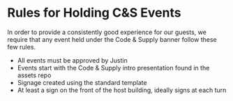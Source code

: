 # Rules for Holding C&S Events

In order to provide a consistently good experience for our guests, we require
that any event held under the Code & Supply banner follow these few rules.

- All events must be approved by Justin
- Events start with the Code & Supply intro presentation found in the assets
  repo
- Signage created using the standard template
- At least a sign on the front of the host building, ideally signs at each turn
